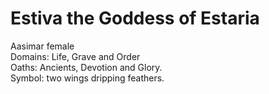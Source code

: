 # Estiva the Goddess of Estaria
Aasimar female  
Domains: Life, Grave and Order  
Oaths: Ancients, Devotion and Glory.  
Symbol: two wings dripping feathers. 